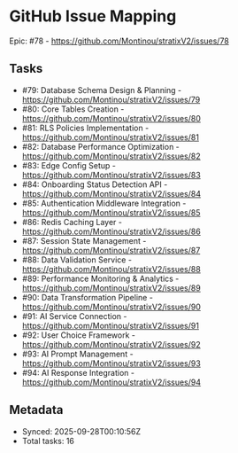 # GitHub Issue Mapping

Epic: #78 - https://github.com/Montinou/stratixV2/issues/78

## Tasks
- #79: Database Schema Design & Planning - https://github.com/Montinou/stratixV2/issues/79
- #80: Core Tables Creation - https://github.com/Montinou/stratixV2/issues/80
- #81: RLS Policies Implementation - https://github.com/Montinou/stratixV2/issues/81
- #82: Database Performance Optimization - https://github.com/Montinou/stratixV2/issues/82
- #83: Edge Config Setup - https://github.com/Montinou/stratixV2/issues/83
- #84: Onboarding Status Detection API - https://github.com/Montinou/stratixV2/issues/84
- #85: Authentication Middleware Integration - https://github.com/Montinou/stratixV2/issues/85
- #86: Redis Caching Layer - https://github.com/Montinou/stratixV2/issues/86
- #87: Session State Management - https://github.com/Montinou/stratixV2/issues/87
- #88: Data Validation Service - https://github.com/Montinou/stratixV2/issues/88
- #89: Performance Monitoring & Analytics - https://github.com/Montinou/stratixV2/issues/89
- #90: Data Transformation Pipeline - https://github.com/Montinou/stratixV2/issues/90
- #91: AI Service Connection - https://github.com/Montinou/stratixV2/issues/91
- #92: User Choice Framework - https://github.com/Montinou/stratixV2/issues/92
- #93: AI Prompt Management - https://github.com/Montinou/stratixV2/issues/93
- #94: AI Response Integration - https://github.com/Montinou/stratixV2/issues/94

## Metadata
- Synced: 2025-09-28T00:10:56Z
- Total tasks: 16
